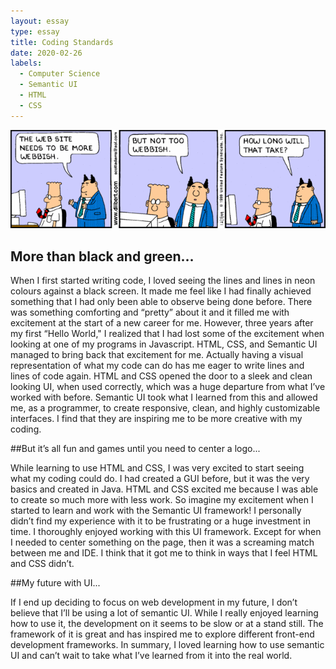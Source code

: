 ```yaml
---
layout: essay
type: essay
title: Coding Standards
date: 2020-02-26
labels:
  - Computer Science
  - Semantic UI
  - HTML
  - CSS
---
```


<img class="ui large right spaced image" src="../images/webbish-web-design-comic.gif">

## More than black and green…

When I first started writing code, I loved seeing the lines and lines in neon colours against a black screen. It made me feel like I had finally achieved something that I had only been able to observe being done before. There was something comforting and “pretty” about it and it filled me with excitement at the start of a new career for me. However, three years after my first “Hello World," I realized that I had lost some of the excitement when looking at one of my programs in Javascript. HTML, CSS, and Semantic UI managed to bring back that excitement for me. Actually having a visual representation of what my code can do has me eager to write lines and lines of code again. HTML and CSS opened the door to a sleek and clean looking UI, when used correctly, which was a huge departure from what I’ve worked with before. Semantic UI took what I learned from this and allowed me, as a programmer, to create responsive, clean, and highly customizable interfaces. I find that they are inspiring me to be more creative with my coding.  

##But it’s all fun and games until you need to center a logo... 

While learning to use HTML and CSS, I was very excited to start seeing what my coding could do. I had created a GUI before, but it was the very basics and created in Java. HTML and CSS excited me because I was able to create so much more with less work. So imagine my excitement when I started to learn and work with the Semantic UI framework! I personally didn’t find my experience with it to be frustrating or a huge investment in time. I thoroughly enjoyed working with this UI framework. Except for when I needed to center something on the page, then it was a screaming match between me and IDE. I think that it got me to think in ways that I feel HTML and CSS didn’t. 

##My future with UI...

If I end up deciding to focus on web development in my future, I don’t believe that I’ll be using a lot of semantic UI. While I really enjoyed learning how to use it, the development on it seems to be slow or at a stand still. The framework of it is great and has inspired me to explore different front-end development frameworks. In summary, I loved learning how to use semantic UI and can’t wait to take what I’ve learned from it into the real world. 
